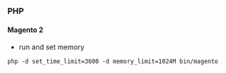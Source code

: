 ### PHP

#### Magento 2
- run and set memory
```
php -d set_time_limit=3600 -d memory_limit=1024M bin/magento
```